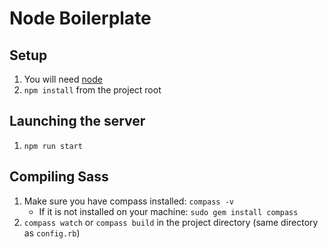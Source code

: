 # Node Boilerplate

## Setup

1. You will need [node](http://nodejs.org "node.js")
1. ```npm install``` from the project root

## Launching the server

1. ```npm run start```

## Compiling Sass

1. Make sure you have compass installed: ```compass -v```
	* If it is not installed on your machine: ```sudo gem install compass```
1. ```compass watch``` or ```compass build``` in the project directory (same directory as ```config.rb```)